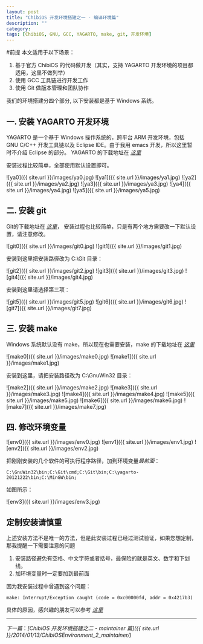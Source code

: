 ```yaml
---
layout: post
title: "ChibiOS 开发环境搭建之一 - 编译环境篇"
description: ""
category: 
tags: [ChibiOS, GNU, GCC, YAGARTO, make, git, 开发环境]
---
```


#前提
本文适用于以下场景：

1. 基于官方 ChibiOS 的代码做开发（其实，支持 YAGARTO 开发环境的项目都适用，这里不做列举）
2. 使用 GCC 工具链进行开发工作
3. 使用 Git 做版本管理和团队协作

我们的环境搭建分四个部分, 以下安装都是基于 Windows 系统。

## 一. 安装 YAGARTO 开发环境
YAGARTO 是一个基于 Windows 操作系统的，跨平台 ARM 开发环境，包括 GNU C/C++ 开发工具链以及 Eclipse IDE。由于我用 emacs 开发，所以这里暂时不介绍 Eclipse 的部分。 YAGARTO 的下载地址在 *[这里](http://sourceforge.net/projects/yagarto/)*

安装过程比较简单，全部使用默认设置即可。

![ya0]({{ site.url }}/images/ya0.jpg)
![ya1]({{ site.url }}/images/ya1.jpg)
![ya2]({{ site.url }}/images/ya2.jpg)
![ya3]({{ site.url }}/images/ya3.jpg)
![ya4]({{ site.url }}/images/ya4.jpg)
![ya5]({{ site.url }}/images/ya5.jpg)

## 二. 安装 git
Git的下载地址在 *[这里](http://git-scm.com/)*， 安装过程也比较简单，只是有两个地方需要改一下默认设置，请注意修改。

![git0]({{ site.url }}/images/git0.jpg)
![git1]({{ site.url }}/images/git1.jpg)

安装到这里把安装路径改为 C:\Git 目录：

![git2]({{ site.url }}/images/git2.jpg)
![git3]({{ site.url }}/images/git3.jpg)
![git4]({{ site.url }}/images/git4.jpg)

安装到这里请选择第三项：

![git5]({{ site.url }}/images/git5.jpg)
![git6]({{ site.url }}/images/git6.jpg)
![git7]({{ site.url }}/images/git7.jpg)

## 三. 安装 make
Windows 系统默认没有 make，所以现在也需要安装，make 的下载地址在 *[这里](http://gnuwin32.sourceforge.net/downlinks/make.php)*

![make0]({{ site.url }}/images/make0.jpg)
![make1]({{ site.url }}/images/make1.jpg)

安装到这里，请把安装路径改为 C:\GnuWin32 目录：

![make2]({{ site.url }}/images/make2.jpg)
![make3]({{ site.url }}/images/make3.jpg)
![make4]({{ site.url }}/images/make4.jpg)
![make5]({{ site.url }}/images/make5.jpg)
![make6]({{ site.url }}/images/make6.jpg)
![make7]({{ site.url }}/images/make7.jpg)

## 四. 修改环境变量
![env0]({{ site.url }}/images/env0.jpg)
![env1]({{ site.url }}/images/env1.jpg)
![env2]({{ site.url }}/images/env2.jpg)

把刚刚安装的几个软件的可执行程序路径，加到环境变量*最前面*：

	C:\GnuWin32\bin;C:\Git\cmd;C:\Git\bin;C:\yagarto-20121222\bin;C:\MinGW\bin;

如图所示：

![env3]({{ site.url }}/images/env3.jpg)


## 定制安装请慎重
上述安装方法不是唯一的方法，但是此安装过程已经过测试验证，如果您想定制，那我提醒一下需要注意的问题

1. 安装路径避免有空格、中文字符或者括号，最保险的就是英文、数字和下划线。
2. 加环境变量时一定要加到最前面

因为我安装过程中曾遇到这个问题：

	make: Interrupt/Exception caught (code = 0xc00000fd, addr = 0x4217b3)

具体的原因，感兴趣的朋友可以参考 *[这里](http://hdrlab.org.nz/articles/windows-development/make-interrupt-exception-caught-code-0xc00000fd-addr-0x4217b/)*

-------------------------------------------------------------------------------

*下一篇*：*[ChibiOS 开发环境搭建之二 - maintainer 篇]({{ site.url }}/2014/01/13/ChibiOSEnvironment_2_maintainer/)*
